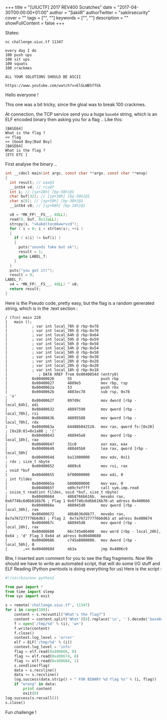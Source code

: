 +++
title = "[UIUCTF] 2017 REV400 Scratches"
date = "2017-04-30T00:00:00+01:00"
author = "SakiiR"
authorTwitter = "sakiirsecurity" 
cover = ""
tags = ["", ""]
keywords = ["", ""]
description = ""
showFullContent = false
+++

States:

```
nc challenge.uiuc.tf 11347

every day I do
100 push ups
100 sit ups
100 squats
100 crackmes

ALL YOUR SOLUTIONS SHOULD BE ASCII

https://www.youtube.com/watch?v=ElGLWB5ffGk
```

Hello everyone !

This one was a bit tricky, since the gloal was to break 100 crackmes.

At connection, the TCP service send you a huge `base64` string, which is an ELF encoded binary then asking you for a flag .. Like this:

```
[BASE64]
What is the flag ?
<< flag
>> [Good Boy|Bad Boy]
[BASE64]
What is the flag ?
[ETC ETC ]
```

First analyse the binary ..

```c
int __cdecl main(int argc, const char **argv, const char **envp)
{
  int result; // eax@3
  __int64 v4; // rcx@7
  int i; // [sp+28h] [bp-58h]@1
  char buf[32]; // [sp+30h] [bp-50h]@1
  char s[8]; // [sp+50h] [bp-30h]@1
  __int64 v8; // [sp+68h] [bp-18h]@1

  v8 = *MK_FP(__FS__, 40LL);
  read(0, buf, 0x11uLL);
  strcpy(s, "vkakmltocmkwwrvzd");
  for ( i = 0; i < strlen(s); ++i )
  {
    if ( s[i] != buf[i] )
    {
      puts("sounds fake but ok");
      result = 1;
      goto LABEL_7;
    }
  }
  puts("you got it!");
  result = 0;
LABEL_7:
  v4 = *MK_FP(__FS__, 40LL) ^ v8;
  return result;
}
```

Here is the Pseudo code, pretty easy, but the flag is a random generated string, which is in the .text section :

```shell
/ (fcn) main 228
|   main ();
|           ; var int local_78h @ rbp-0x78
|           ; var int local_70h @ rbp-0x70
|           ; var int local_64h @ rbp-0x64
|           ; var int local_59h @ rbp-0x59
|           ; var int local_58h @ rbp-0x58
|           ; var int local_54h @ rbp-0x54
|           ; var int local_50h @ rbp-0x50
|           ; var int local_30h @ rbp-0x30
|           ; var int local_28h @ rbp-0x28
|           ; var int local_20h @ rbp-0x20
|           ; var int local_18h @ rbp-0x18
|              ; DATA XREF from 0x0040054d (entry0)
|           0x00400626      55             push rbp
|           0x00400627      4889e5         mov rbp, rsp
|           0x0040062a      53             push rbx
|           0x0040062b      4883ec78       sub rsp, 0x78               ; 'x'
|           0x0040062f      897d9c         mov dword [rbp - local_64h], edi
|           0x00400632      48897590       mov qword [rbp - local_70h], rsi
|           0x00400636      48895588       mov qword [rbp - local_78h], rdx
|           0x0040063a      64488b042528.  mov rax, qword fs:[0x28]    ; [0x28:8]=0x1a88 ; '('
|           0x00400643      488945e8       mov qword [rbp - local_18h], rax
|           0x00400647      31c0           xor eax, eax
|           0x00400649      488d45b0       lea rax, qword [rbp - local_50h]
|           0x0040064d      ba11000000     mov edx, 0x11               ; rdx ; size_t nbyte
|           0x00400652      4889c6         mov rsi, rax                ; void *buf
|           0x00400655      bf00000000     mov edi, 0                  ; int fildes
|           0x0040065a      b800000000     mov eax, 0
|           0x0040065f      e89cfeffff     call sym.imp.read          ; ssize_t read(int fildes, void *buf, size_t nbyte)
|           0x00400664      48b8766b616b.  movabs rax, 0x6f746c6d6b616b76 ; Flag 1 0x6f746c6d6b616b76·at adress 0x400666
|           0x0040066e      488945d0       mov qword [rbp - local_30h], rax
|           0x00400672      48b8636d6b77.  movabs rax, 0x7a767277776b6d63 ; Flag 2  0x7a767277776b6d63 at adress 0x400674
|           0x0040067c      488945d8       mov qword [rbp - local_28h], rax
|           0x00400680      66c745e06400   mov word [rbp - local_20h], 0x64 ; 'd' Flag 3 0x64 at adress 0x00400680
|           0x00400686      c745a8000000.  mov dword [rbp - local_58h], 0
|       ,=< 0x0040068d      eb3a           jmp 0x4006c9
```

Btw, I inserted asm comment for you to see the flag fragments.
Now We should we have to write an automated script, that will do some I/O stuff and ELF Reading (Python pwntools is doing everything for us)
Here is the script :

```python
#!/usr/bin/env python2

from pwn import *
from time import sleep
from sys import exit

s = remote('challenge.uiuc.tf', 11347)
for i in range(100):
    content = s.recvuntil("What's the flag?")
    content = content.split('What')[0].replace('\n', '').decode('base64')
    f = open('/tmp/%d' % (i), 'w+')
    f.write(content)
    f.close()
    context.log_level = 'error'
    elf = ELF('/tmp/%d' % (i))
    context.log_level = 'info'
    flag = elf.read(0x400666, 8)
    flag += elf.read(0x400674, 8)
    flag += elf.read(0x400684, 1)
    s.sendline(flag)
    data = s.recvline()
    data += s.recvline()
    log.success(data.strip() + " FOR BINARY %d flag %s" % (i, flag))
    if "wrong" in data:
        print content
        exit(0)
log.success(s.recvall())
s.close()
```

Fun challenge !
